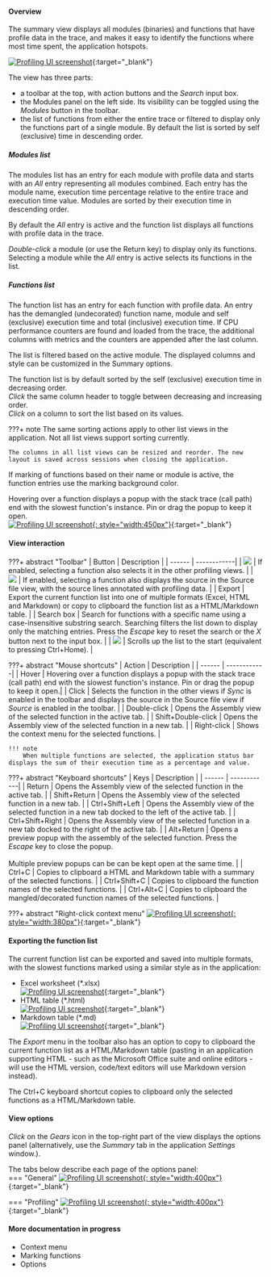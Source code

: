 #### Overview

The summary view displays all modules (binaries) and functions that have profile data in the trace, and makes it easy to identify the functions where most time spent, the application hotspots.

[![Profiling UI screenshot](img/summary-panel_1233x417.png)](img/summary-panel_1233x417.png){:target="_blank"}

The view has three parts:  

- a toolbar at the top, with action buttons and the *Search* input box.
- the Modules panel on the left side. Its visibility can be toggled using the *Modules* button in the toolbar.
- the list of functions from either the entire trace or filtered to display only the functions part of a single module. By default the list is sorted by self (exclusive) time in descending order.

##### Modules list

The modules list has an entry for each module with profile data and starts with an *All* entry representing all modules combined. Each entry has the module name, execution time percentage relative to the entire trace and execution time value. Modules are sorted by their execution time in descending order.

By default the *All* entry is active and the function list displays all functions with profile data in the trace.  

*Double-click* a module (or use the Return key) to display only its functions. Selecting a module while the *All* entry is active selects its functions in the list.

##### Functions list

The function list has an entry for each function with profile data. An entry has the demangled (undecorated) function name, module and self (exclusive) execution time and total (inclusive) execution time. If CPU performance counters are found and loaded from the trace, the additional columns with metrics and the counters are appended after the last column.  

The list is filtered based on the active module. The displayed columns and style can be customized in the Summary options.

The function list is by default sorted by the self (exclusive) execution time in decreasing order.  
*Click* the same column header to toggle between decreasing and  increasing order.  
*Click* on a column to sort the list based on its values.  

???+ note
    The same sorting actions apply to other list views in the application. Not all list views support sorting currently.  
    
    The columns in all list views can be resized and reorder. The new layout is saved across sessions when closing the application.

If marking of functions based on their name or module is active, the function entries use the marking background color.

Hovering over a function displays a popup with the stack trace (call path) end with the slowest function's instance. Pin or drag the popup to keep it open.  
[![Profiling UI screenshot](img/summary-preview_654x551.png){: style="width:450px"}](img/summary-preview_654x551.png){:target="_blank"}

#### View interaction

???+ abstract "Toolbar"
    | Button | Description |
    | ------ | ------------|
    | ![](img/flame-graph-toolbar-sync.png) | If enabled, selecting a function also selects it in the other profiling views. |
    | ![](img/flame-graph-toolbar-source.png) | If enabled, selecting a function also displays the source in the Source file view, with the source lines annotated with profiling data. |
    | Export | Export the current function list into one of multiple formats (Excel, HTML and Markdown) or copy to clipboard the function list as  a HTML/Markdown table. |
    | Search box | Search for functions with a specific name using a case-insensitive substring search. Searching filters the list down to display only the matching entries. Press the *Escape* key to reset the search or the *X* button next to the input box. |
    | ![](img/summary-toolbar-up.png) | Scrolls up the list to the start (equivalent to pressing Ctrl+Home). |

???+ abstract "Mouse shortcuts"
    | Action | Description |
    | ------ | ------------|
    | Hover | Hovering over a function displays a popup with the stack trace (call path) end with the slowest function's instance. Pin or drag the popup to keep it open.|
    | Click | Selects the function in the other views if *Sync* is enabled in the toolbar and displays the source in the Source file view if *Source* is enabled in the toolbar.  |
    | Double-click | Opens the Assembly view of the selected function in the active tab. |
    | Shift+Double-click | Opens the Assembly view of the selected function in a new tab. |
    | Right-click | Shows the context menu for the selected functions. |

    !!! note
        When multiple functions are selected, the application status bar displays the sum of their execution time as a percentage and value.

???+ abstract "Keyboard shortcuts"
    | Keys | Description |
    | ------ | ------------|
    | Return | Opens the Assembly view of the selected function in the active tab. |
    | Shift+Return | Opens the Assembly view of the selected function in a new tab. |
    | Ctrl+Shift+Left | Opens the Assembly view of the selected function in a new tab docked to the left of the active tab. |
    | Ctrl+Shift+Right | Opens the Assembly view of the selected function in a new tab docked to the right of the active tab. |
    | Alt+Return | Opens a preview popup with the assembly of the selected function. Press the *Escape* key to close the popup.<br><br>Multiple preview popups can be can be kept open at the same time. |
    | Ctrl+C | Copies to clipboard a HTML and Markdown table with a summary of the selected functions. |
    | Ctrl+Shift+C | Copies to clipboard the function names of the selected functions. |
    | Ctrl+Alt+C | Copies to clipboard the mangled/decorated function names of the selected functions. |

???+ abstract "Right-click context menu"
    [![Profiling UI screenshot](img/summary-context-menu_569x661.png){: style="width:380px"}](img/summary-context-menu_569x661.png){:target="_blank"}  

#### Exporting the function list

The current function list can be exported and saved into multiple formats, with the slowest functions marked using a similar style as in the application:

- Excel worksheet (*.xlsx)  
  [![Profiling UI screenshot](img/summary-export-excel_1366x327.png)](img/summary-export-excel_1366x327.png){:target="_blank"}
- HTML table (*.html)  
  [![Profiling UI screenshot](img/summary-export-html_1209x287.png)](img/summary-export-html_1209x287.png){:target="_blank"}
- Markdown table (*.md)  
  [![Profiling UI screenshot](img/summary-export-markdown_1003x172.png)](img/summary-export-markdown_1003x172.png){:target="_blank"}

The *Export* menu in the toolbar also has an option to copy to clipboard the current function list as a HTML/Markdown table (pasting in an application supporting HTML - such as the Microsoft Office suite and online editors - will use the HTML version, code/text editors will use Markdown version instead).  

The Ctrl+C keyboard shortcut copies to clipboard only the selected functions as a HTML/Markdown table.

#### View options

*Click* on the *Gears* icon in the top-right part of the view displays the options panel (alternatively, use the *Summary* tab in the application *Settings* window.).  

The tabs below describe each page of the options panel:  
=== "General"
    [![Profiling UI screenshot](img/summary-options-general_575x573.png){: style="width:400px"}](img/summary-options-general_575x573.png){:target="_blank"}  

=== "Profiling"
    [![Profiling UI screenshot](img/summary-options-general_577x398.png){: style="width:400px"}](img/summary-options-general_577x398.png){:target="_blank"}  

#### More documentation in progress
- Context menu
- Marking functions
- Options
